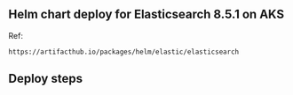 ## Helm chart deploy for Elasticsearch 8.5.1 on AKS 
Ref: 
```
https://artifacthub.io/packages/helm/elastic/elasticsearch
```

## Deploy steps
